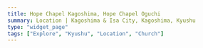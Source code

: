 ```yaml
---
title: Hope Chapel Kagoshima, Hope Chapel Oguchi
summary: Location | Kagoshima & Isa City, Kagoshima, Kyushu
type: "widget_page"
tags: ["Explore", "Kyushu", "Location", "Church"]
---
```

